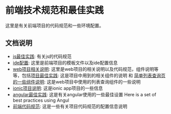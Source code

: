# 前端技术规范和最佳实践

这里是有关前端项目的代码规范和一些环境配置。

## 文档说明

- [js最佳实践](./js-best-practices.md): 有关js的代码规范
- [ide配置](./ide-setup.md): 这里是前端项目的模板文件以及ide配置信息
- [web项目相关说明](./web-project): 这里是web项目的相关说明以及代码规范，组件说明等等，包括[项目最佳实践](./web-project/project-best-practices.md): 这是项目中用到的相关组件的说明 和 [简单列表查询页的一些组件说明](./web-project/simple-query-page.md): 这是web项目中使用的列表查询组件的一些说明
- [ionic项目说明](./ionic-project): 这是ionic app项目的一些信息
- [angular最佳实践](./angular-best-practices.md): 这是有关angular使用的一些最佳设置 Here is a set of best practices using Angul
- [前端代码规范](./code-standards): 这是一些有关项目代码规范的配置信息说明
